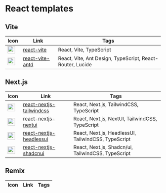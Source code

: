 # React templates

## Vite

| Icon                                                                             | Link                                                                 | Tags                                                      |
|----------------------------------------------------------------------------------|----------------------------------------------------------------------|-----------------------------------------------------------|
| <img height="24" src="https://cdn.svgporn.com/logos/css-3.svg"  width="24"/>     | [react-vite](https://runow.dev/guide/react/vite.html#blank)     | React, Vite, TypeScript                                   |
| <img height="24" src="https://cdn.svgporn.com/logos/ant-design.svg" width="24"/> | [react-vite-antd](https://runow.dev/guide/react/vite.html#ant-design) | React, Vite, Ant Design, TypeScript, React-Router, Lucide |

## Next.js

| Icon                                                                                                | Link                                                                           | Tags                                                |
|-----------------------------------------------------------------------------------------------------|--------------------------------------------------------------------------------|-----------------------------------------------------|
| <img height="24" src="https://tailwindcss.com/favicons/android-chrome-192x192.png?v=3" width="24"/> | [react-nextjs-tailwindcss](https://runow.dev/guide/react/next.html#shadcn-tailwindcss)  | React, Next.js, TailwindCSS, TypeScript             |
| <img height="24" src="https://simpleicons.org/icons/nextui.svg" width="24"/>                        | [react-nextjs-nextui](https://runow.dev/guide/react/next.html#next-ui)         | React, Next.js, NextUI, TailwindCSS, TypeScript     |
| <img height="24" src="https://cdn.svgporn.com/logos/headlessui-icon.svg" width="24"/>               | [react-nextjs-headlessui](https://runow.dev/guide/react/next.html#headless-ui) | React, Next.js, HeadlessUI, TailwindCSS, TypeScript |
| <img height="24" src="https://ui.shadcn.com/apple-touch-icon.png" width="24"/>                      | [react-nextjs-shadcnui](https://runow.dev/guide/react/next.html#shadcn-ui)     | React, Next.js, Shadcn/ui, TailwindCSS, TypeScript  |

## Remix

| Icon                                                                                                    | Link                                                                                   | Tags                                                      |
|---------------------------------------------------------------------------------------------------------|----------------------------------------------------------------------------------------|-----------------------------------------------------------|
